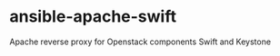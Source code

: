ansible-apache-swift
===================

Apache reverse proxy for Openstack components Swift and Keystone
